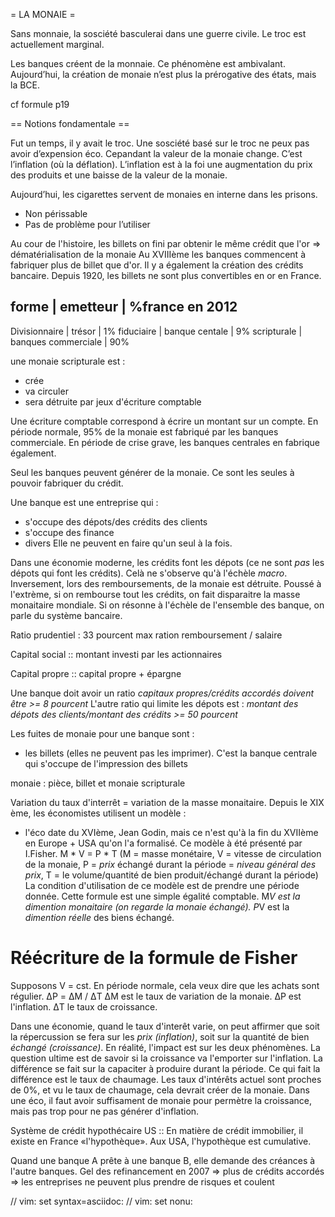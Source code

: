 = LA MONAIE =

Sans monnaie, la sosciété basculerai dans une guerre civile.
Le troc est actuellement marginal.

Les banques créent de la monnaie. Ce phénomène est ambivalant.
Aujourd’hui, la création de monaie n’est plus la prérogative des états, mais la BCE.

cf formule p19

== Notions fondamentale ==

Fut un temps, il y avait le troc. Une sosciété basé sur le troc ne peux pas avoir d’expension éco.
Cepandant la valeur de la monaie change. C’est l’inflation (où la déflation). L’inflation est à la foi une augmentation du prix des produits et une baisse de la valeur de la monaie.

Aujourd’hui, les cigarettes servent de monaies en interne dans les prisons.
- Non périssable
- Pas de problème pour l’utiliser

Au cour de l'histoire, les billets on fini par obtenir le même crédit que l'or => dématérialisation de la monaie
Au XVIIIème les banques commencent à fabriquer plus de billet que d'or. Il y a également la création des crédits bancaire.
Depuis 1920, les billets ne sont plus convertibles en or en France.

forme             | emetteur            | %france en 2012
---------------------------------------------------------
Divisionnaire     | trésor              | 1%
fiduciaire        | banque centale      | 9%
scripturale       | banques commerciale | 90%

une monaie scripturale est :
- crée
- va circuler
- sera détruite par jeux d'écriture comptable

Une écriture comptable correspond à écrire un montant sur un compte.
En période normale, 95% de la monaie est fabriqué par les banques commerciale. En période de crise grave, les banques centrales en fabrique également.

Seul les banques peuvent générer de la monaie. Ce sont les seules à pouvoir fabriquer du crédit.

Une banque est une entreprise qui :
- s'occupe des dépots/des crédits des clients
- s'occupe des finance
- divers
Elle ne peuvent en faire qu'un seul à la fois.

Dans une économie moderne, les crédits font les dépots (ce ne sont *pas* les dépots qui font les crédits). Celà ne s'observe qu'à l'échèle *macro*. Inversement, lors des remboursements, de la monaie est détruite. Poussé à l'extrème, si on rembourse tout les crédits, on fait disparaitre la masse monaitaire mondiale.
Si on résonne à l'échèle de l'ensemble des banque, on parle du système bancaire.

Ratio prudentiel : 33 pourcent max
ration remboursement / salaire

Capital social ::
montant investi par les actionnaires

Capital propre ::
capital propre + épargne

Une banque doit avoir un ratio *capitaux propres/crédits accordés doivent être >= 8 pourcent*
L'autre ratio qui limite les dépots est : *montant des dépots des clients/montant des crédits >= 50 pourcent*

Les fuites de monaie pour une banque sont :
- les billets (elles ne peuvent pas les imprimer). C'est la banque centrale qui s'occupe de l'impression des billets

monaie : pièce, billet et monaie scripturale

Variation du taux d'interrêt = variation de la masse monaitaire.
Depuis le XIX ème, les économistes utilisent un modèle :
- l'éco date du XVIème, Jean Godin, mais ce n'est qu'à la fin du XVIIème en Europe + USA qu'on l'a formalisé. Ce modèle à été présenté par I.Fisher.
M * V = P * T     (M = masse monétaire, V = vitesse de circulation de la monaie, P = *prix* échangé durant la période = *niveau général des prix*, T = le volume/quantité de bien produit/échangé durant la période)
La condition d'utilisation de ce modèle est de prendre une période donnée.
Cette formule est une simple égalité comptable. M*V est la dimention monaitaire (on regarde la monaie échangé). P*V est la *dimention réelle* des biens échangé.

# Réécriture de la formule de Fisher
Supposons V = cst. En période normale, cela veux dire que les achats sont régulier.
ΔP = ΔM / ΔT
ΔM est le taux de variation de la monaie.
ΔP est l'inflation.
ΔT le taux de croissance.

Dans une économie, quand le taux d'interêt varie, on peut affirmer que soit la répercussion se fera sur les *prix (inflation)*, soit sur la quantité de bien *échangé (croissance)*. En réalité, l'impact est sur les deux phénomènes.
La question ultime est de savoir si la croissance va l'emporter sur l'inflation. La différence se fait sur la capaciter à produire durant la période. Ce qui fait la différence est le taux de chaumage.
Les taux d'intérêts actuel sont proches de 0%, et vu le taux de chaumage, cela devrait créer de la monaie.
Dans une éco, il faut avoir suffisament de monaie pour permètre la croissance, mais pas trop pour ne pas générer d'inflation.

Système de crédit hypothécaire US ::
En matière de crédit immobilier, il existe en France «l'hypothèque».
Aux USA, l'hypothèque est cumulative.

Quand une banque A prête à une banque B, elle demande des créances à l'autre banques.
Gel des refinancement en 2007 => plus de crédits accordés => les entreprises ne peuvent plus prendre de risques et coulent


// vim: set syntax=asciidoc:
// vim: set nonu:
